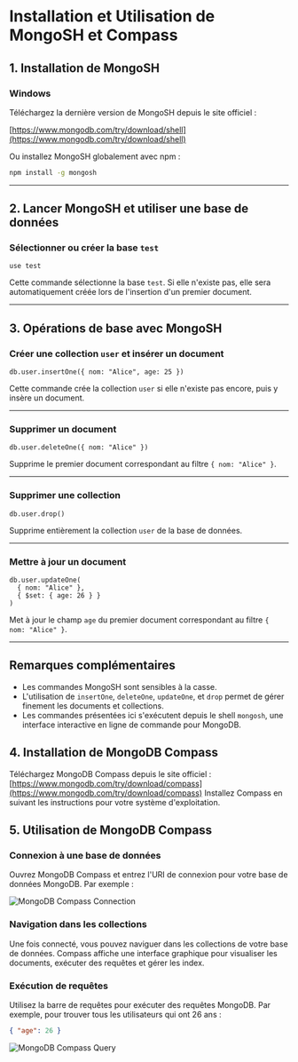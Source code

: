 
# Installation et Utilisation de MongoSH et Compass

## 1. Installation de MongoSH

### Windows
Téléchargez la dernière version de MongoSH depuis le site officiel :

[https://www.mongodb.com/try/download/shell](https://www.mongodb.com/try/download/shell)

Ou installez MongoSH globalement avec npm :

```bash
npm install -g mongosh
```

---

## 2. Lancer MongoSH et utiliser une base de données

### Sélectionner ou créer la base `test`

```
use test
```

Cette commande sélectionne la base `test`. Si elle n'existe pas, elle sera automatiquement créée lors de l'insertion d'un premier document.

---

## 3. Opérations de base avec MongoSH

### Créer une collection `user` et insérer un document

```
db.user.insertOne({ nom: "Alice", age: 25 })
```

Cette commande crée la collection `user` si elle n'existe pas encore, puis y insère un document.

---

### Supprimer un document

```
db.user.deleteOne({ nom: "Alice" })
```

Supprime le premier document correspondant au filtre `{ nom: "Alice" }`.

---

### Supprimer une collection

```
db.user.drop()
```

Supprime entièrement la collection `user` de la base de données.

---

### Mettre à jour un document

```
db.user.updateOne(
  { nom: "Alice" },
  { $set: { age: 26 } }
)
```

Met à jour le champ `age` du premier document correspondant au filtre `{ nom: "Alice" }`.

---

## Remarques complémentaires

- Les commandes MongoSH sont sensibles à la casse.
- L'utilisation de `insertOne`, `deleteOne`, `updateOne`, et `drop` permet de gérer finement les documents et collections.
- Les commandes présentées ici s'exécutent depuis le shell `mongosh`, une interface interactive en ligne de commande pour MongoDB.

## 4. Installation de MongoDB Compass
Téléchargez MongoDB Compass depuis le site officiel :
[https://www.mongodb.com/try/download/compass](https://www.mongodb.com/try/download/compass)
Installez Compass en suivant les instructions pour votre système d'exploitation.
## 5. Utilisation de MongoDB Compass
### Connexion à une base de données
Ouvrez MongoDB Compass et entrez l'URI de connexion pour votre base de données MongoDB. Par exemple :

![MongoDB Compass Connection]()
### Navigation dans les collections
Une fois connecté, vous pouvez naviguer dans les collections de votre base de données. Compass affiche une interface graphique pour visualiser les documents, exécuter des requêtes et gérer les index.
### Exécution de requêtes

Utilisez la barre de requêtes pour exécuter des requêtes MongoDB. Par exemple, pour trouver tous les utilisateurs qui ont 26 ans :

```json
{ "age": 26 }
```
![MongoDB Compass Query](https://www.mongodb.com/assets/images/compass/compass-query.png)
